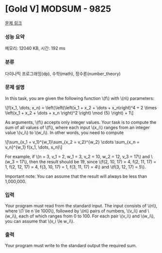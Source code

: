 # [Gold V] MODSUM - 9825 

[문제 링크](https://www.acmicpc.net/problem/9825) 

### 성능 요약

메모리: 12040 KB, 시간: 192 ms

### 분류

다이나믹 프로그래밍(dp), 수학(math), 정수론(number_theory)

### 문제 설명

<p>In this task, you are given the following function \(f\) with \(n\) parameters:</p>

<p>\[f(x_1, \dots, x_n) = \left(\left(\left(x_1 + x_2 + \dots + x_n\right)^4 + 2 \times \left(x_1 + x_2 + \dots + x_n \right)^2 \right) \mod {5} \right) + 1\]</p>

<p>As arguments, \(f\) accepts only integer values. Your task is to compute the sum of all values of \(f\), where each input \(x_i\) ranges from an integer value \(v_i\) to \(w_i\). In other words, you need to compute</p>

<p>\[\sum_{x_1 = v_1}^{w_1}\sum_{x_2 = v_2}^{w_2} \cdots \sum_{x_n = v_n}^{w_1} f(x_1, \dots, x_n)\]</p>

<p>For example, if \(n = 3, v_1 = 2, w_1 = 3, v_2 = 10, w_2 = 12, v_3 = 17\) and \(w_3 = 17\), then the result should be 19, since \(f(2, 10, 17) = 4, f(2, 11, 17) = 1, f(2, 12, 17) = 4, f(3, 10, 17) = 1, f(3, 11, 17) = 4\) and \(f(3, 12, 17) = 5\).</p>

<p>Important note: You can assume that the result will always be less than 1,000,000.</p>

### 입력 

 <p>Your program must read from the standard input. The input consists of \(n\), where \(1 \le n \le 1000\), followed by \(n\) pairs of numbers, \(v_i\) and \(w_i\), each of which ranges from 0 to 100. For each pair \(v_i\) and \(w_i\), you can assume that \(v_i \le w_i\).</p>

### 출력 

 <p>Your program must write to the standard output the required sum.</p>

